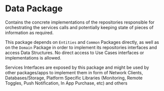 # Data Package

Contains the concrete implementations of the repositories responsible for orchestrating the services calls and potentially keeping state of pieces of information as required.

This package depends on `Entities` and `Common` Packages directly, as well as on the `Domain` Package in order to implement its repositories interfaces and access Data Structures. No direct access to Use Cases interfaces or implementations is allowed.

Services Interfaces are exposed by this package and might be used by other packages/apps to implement them in form of Network Clients, Databases/Storage, Platform Specific Libraries (Monitoring, Remote Toggles, Push Notification, In App Purchase, etc) and others
